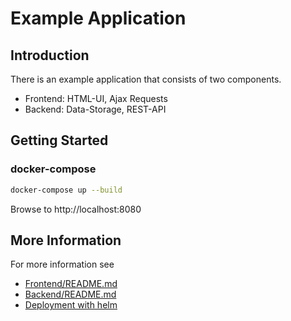 # Example Application

## Introduction

There is an example application that consists of two components.

* Frontend: HTML-UI, Ajax Requests
* Backend: Data-Storage, REST-API

## Getting Started

### docker-compose

```bash
docker-compose up --build
```

Browse to http://localhost:8080

## More Information

For more information see

* [Frontend/README.md](Frontend/README.md)
* [Backend/README.md](Backend/README.md)
* [Deployment with helm](../helm/README.md)